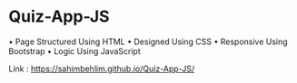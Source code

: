 # Quiz-App-JS
• Page Structured Using HTML 
• Designed Using CSS 
• Responsive Using Bootstrap 
• Logic Using JavaScript

Link : https://sahimbehlim.github.io/Quiz-App-JS/
